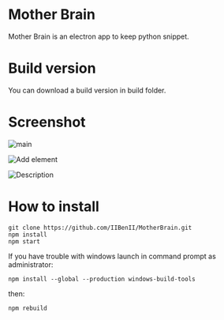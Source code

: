 # Mother Brain

Mother Brain is an electron app to keep python snippet. 

#  Build version

You can download a build version in build folder.

#  Screenshot

![main](https://i.imgur.com/TUrFukT.png)

![Add element](https://i.imgur.com/qtq3WoJ.png)

![Description](https://i.imgur.com/Zjv5IHd.png)

# How to install

    git clone https://github.com/IIBenII/MotherBrain.git
    npm install
    npm start

If you have trouble with windows launch in command prompt as administrator:

    npm install --global --production windows-build-tools

then:

    npm rebuild


